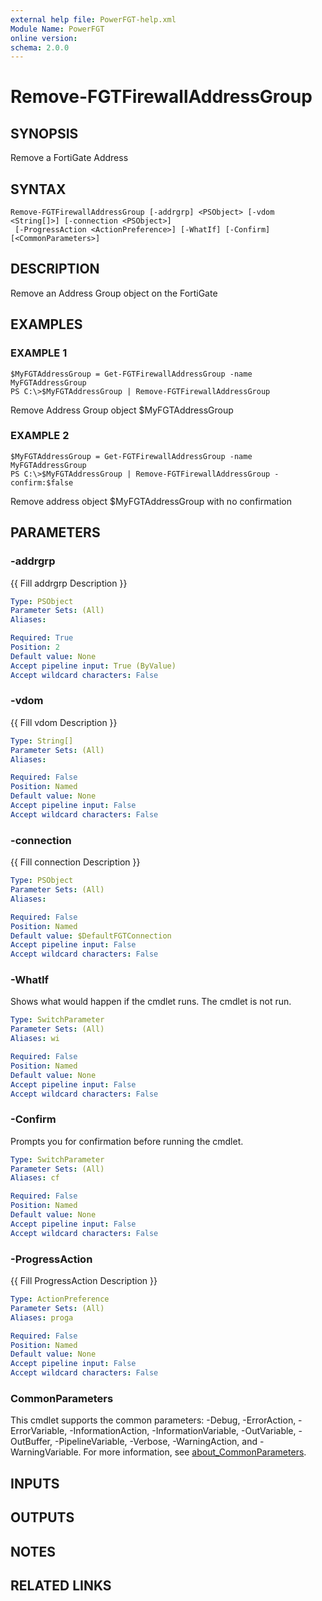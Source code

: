 ```yaml
---
external help file: PowerFGT-help.xml
Module Name: PowerFGT
online version:
schema: 2.0.0
---
```


# Remove-FGTFirewallAddressGroup

## SYNOPSIS
Remove a FortiGate Address

## SYNTAX

```
Remove-FGTFirewallAddressGroup [-addrgrp] <PSObject> [-vdom <String[]>] [-connection <PSObject>]
 [-ProgressAction <ActionPreference>] [-WhatIf] [-Confirm] [<CommonParameters>]
```

## DESCRIPTION
Remove an Address Group object on the FortiGate

## EXAMPLES

### EXAMPLE 1
```
$MyFGTAddressGroup = Get-FGTFirewallAddressGroup -name MyFGTAddressGroup
PS C:\>$MyFGTAddressGroup | Remove-FGTFirewallAddressGroup
```

Remove Address Group object $MyFGTAddressGroup

### EXAMPLE 2
```
$MyFGTAddressGroup = Get-FGTFirewallAddressGroup -name MyFGTAddressGroup
PS C:\>$MyFGTAddressGroup | Remove-FGTFirewallAddressGroup -confirm:$false
```

Remove address object $MyFGTAddressGroup with no confirmation

## PARAMETERS

### -addrgrp
{{ Fill addrgrp Description }}

```yaml
Type: PSObject
Parameter Sets: (All)
Aliases:

Required: True
Position: 2
Default value: None
Accept pipeline input: True (ByValue)
Accept wildcard characters: False
```

### -vdom
{{ Fill vdom Description }}

```yaml
Type: String[]
Parameter Sets: (All)
Aliases:

Required: False
Position: Named
Default value: None
Accept pipeline input: False
Accept wildcard characters: False
```

### -connection
{{ Fill connection Description }}

```yaml
Type: PSObject
Parameter Sets: (All)
Aliases:

Required: False
Position: Named
Default value: $DefaultFGTConnection
Accept pipeline input: False
Accept wildcard characters: False
```

### -WhatIf
Shows what would happen if the cmdlet runs.
The cmdlet is not run.

```yaml
Type: SwitchParameter
Parameter Sets: (All)
Aliases: wi

Required: False
Position: Named
Default value: None
Accept pipeline input: False
Accept wildcard characters: False
```

### -Confirm
Prompts you for confirmation before running the cmdlet.

```yaml
Type: SwitchParameter
Parameter Sets: (All)
Aliases: cf

Required: False
Position: Named
Default value: None
Accept pipeline input: False
Accept wildcard characters: False
```

### -ProgressAction
{{ Fill ProgressAction Description }}

```yaml
Type: ActionPreference
Parameter Sets: (All)
Aliases: proga

Required: False
Position: Named
Default value: None
Accept pipeline input: False
Accept wildcard characters: False
```

### CommonParameters
This cmdlet supports the common parameters: -Debug, -ErrorAction, -ErrorVariable, -InformationAction, -InformationVariable, -OutVariable, -OutBuffer, -PipelineVariable, -Verbose, -WarningAction, and -WarningVariable. For more information, see [about_CommonParameters](http://go.microsoft.com/fwlink/?LinkID=113216).

## INPUTS

## OUTPUTS

## NOTES

## RELATED LINKS
